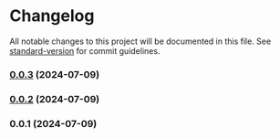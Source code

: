 # Changelog

All notable changes to this project will be documented in this file. See [standard-version](https://github.com/conventional-changelog/standard-version) for commit guidelines.

### [0.0.3](https://github.com/MahyarGdz/swaggerize/compare/v0.0.2...v0.0.3) (2024-07-09)

### [0.0.2](https://github.com/MahyarGdz/swaggerize/compare/v0.0.1...v0.0.2) (2024-07-09)

### 0.0.1 (2024-07-09)
